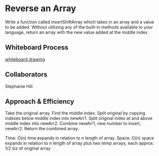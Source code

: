 # Reverse an Array
<!-- Description of the challenge -->
Write a function called insertShiftArray which takes in an array and a value to be added. Without utilizing any of the built-in methods available to your language, return an array with the new value added at the middle index.

## Whiteboard Process
<!-- Embedded whiteboard image -->
[whiteboard drawing](array-insert-shift.png)

## Collaborators

Stephanie Hill

## Approach & Efficiency
<!-- What approach did you take? Discuss Why. What is the Big O space/time for this approach? -->

Take the original array. Find the middle index. Split original by copying indexes below middle index into newArr1. Split original index at and above middle index into newArr2. Combine newArr1, new number to insert, newArr2. Return the combined array.

Time: O(n) time expands in relation to n length of array.
Space: O(n) space expands in relation to n length of array plus two temp arrays, each approx. 1/2 siz of original array
